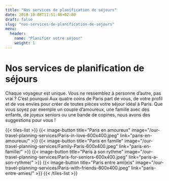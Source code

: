 ```yaml
---
title: "Nos services de planification de séjours"
date: 2018-10-08T11:51:48+02:00
draft: false
slug: "nos-services-de-planification-de-sejours"
menu:
  header:
    name: "Planifier votre séjour"
    weight: 1
---
```


# Nos services de planification de séjours
Chaque voyageur est unique. Vous ne ressemblez à personne d’autre, pas vrai ? C’est pourquoi Aux quatre coins de Paris part de vous, de votre profil et de vos envies pour créer de toutes pièces votre séjour idéal à Paris. Que vous soyez par exemple un couple d’amoureux, une famille avec des enfants, de joyeux seniors ou une bande de copines, nous avons des suggestions pour vous !

{{< tiles-list >}}
  {{< image-button title="Paris en amoureux"
      image="/our-travel-planning-services/Paris-in-love-600x400.jpeg"
      link="paris-en-amoureux/" >}}
  {{< image-button title="Paris en famille"
      image="/our-travel-planning-services/Family-Paris-600x400.jpeg"
      link="paris-en-famille/" >}}
  {{< image-button title="Paris à son rythme"
      image="/our-travel-planning-services/Paris-for-seniors-600x400.jpeg"
      link="paris-a-son-rythme/" >}}
  {{< image-button title="Paris entre ami(e)s"
      image="/our-travel-planning-services/Paris-with-friends-600x400.jpeg"
      link="paris-entre-amies/" >}}
{{< /tiles-list >}}
